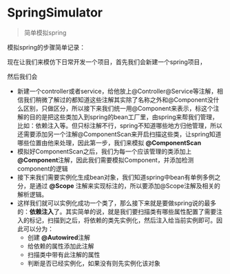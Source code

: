 # SpringSimulator
> 简单模拟spring


模拟spring的步骤简单记录：

现在让我们来模仿下日常开发一个项目，首先我们会新建一个spring项目，

然后我们会

- 新建一个controller或者service，给他放上@Controller\@Service等注解，相信我们稍微了解过的都知道这些注解其实除了名称之外和@Component没什么区别，只做区分，所以接下来我们统一用@Component来表示，标这个注解的目的是把这些类加入到spring的bean工厂里，由spring来帮我们管理，比如：依赖注入等。但只标注解不行，spring不知道哪些地方归他管理，所以还需要添加另一个注解@ComponentScan来开启扫描这些类，让spring知道哪些位置由他来处理，因此第一步，我们来模拟 **@ComponentScan**
- 模拟好ComponentScan之后，我们为每一个应该管理的类添加上 **@Component**注解，因此我们需要模拟Component，并添加检测component的逻辑
- 接下来我们需要实例化生成bean对象，我们知道spring中bean有单例多例之分，是通过 **@Scope** 注解来实现标注的，所以要添加@Scope注解及相关的解析逻辑。
- 这样我们就可以实例化成功一个类了，那么接下来就是要做spring说的最多的：**依赖注入**了。其实简单的说，就是我们要扫描类有哪些属性配置了需要注入的标记，扫描到之后，将依赖的类先实例化，然后注入给当前实例即可。因此可以分为：
  - 创建 **@Autowired**注解
  - 给依赖的属性添加此注解
  - 扫描类中带有此注解的属性
  - 判断是否已经实例化，如果没有则先实例化该对象
